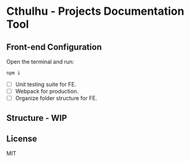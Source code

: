 # Cthulhu - Projects Documentation Tool

## Front-end Configuration

Open the terminal and run:

```
npm i
```

<!-- ## TODO -->

- [ ] Unit testing suite for FE.
- [ ] Webpack for production.
- [ ] Organize folder structure for FE.

## Structure - WIP

## License

MIT
